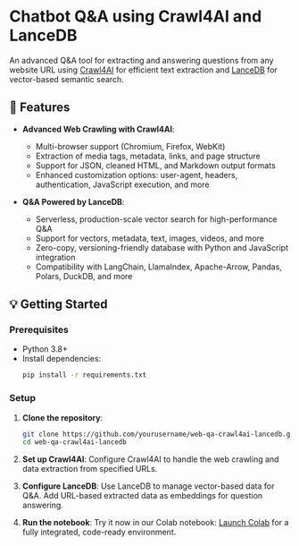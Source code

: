 # Chatbot Q&A using Crawl4AI and LanceDB

An advanced Q&A tool for extracting and answering questions from any website URL using [Crawl4AI](https://github.com/yourusername/crawl4ai) for efficient text extraction and [LanceDB](https://github.com/yourusername/lancedb) for vector-based semantic search.

## 🚀 Features

- **Advanced Web Crawling with Crawl4AI**:  
  - Multi-browser support (Chromium, Firefox, WebKit)
  - Extraction of media tags, metadata, links, and page structure
  - Support for JSON, cleaned HTML, and Markdown output formats
  - Enhanced customization options: user-agent, headers, authentication, JavaScript execution, and more
  
- **Q&A Powered by LanceDB**:
  - Serverless, production-scale vector search for high-performance Q&A
  - Support for vectors, metadata, text, images, videos, and more
  - Zero-copy, versioning-friendly database with Python and JavaScript integration
  - Compatibility with LangChain, LlamaIndex, Apache-Arrow, Pandas, Polars, DuckDB, and more

## 💡 Getting Started

### Prerequisites

- Python 3.8+
- Install dependencies:
  ```bash
  pip install -r requirements.txt
  ```

### Setup

1. **Clone the repository**:
   ```bash
   git clone https://github.com/yourusername/web-qa-crawl4ai-lancedb.git
   cd web-qa-crawl4ai-lancedb
   ```

2. **Set up Crawl4AI**: Configure Crawl4AI to handle the web crawling and data extraction from specified URLs.

3. **Configure LanceDB**: Use LanceDB to manage vector-based data for Q&A. Add URL-based extracted data as embeddings for question answering.

4. **Run the notebook**: Try it now in our Colab notebook: [Launch Colab](https://colab.research.google.com/drive/1ReTHR-Ay8cmALXeKHRWHt59WwomCJ3Sk?usp=sharing) for a fully integrated, code-ready environment.
